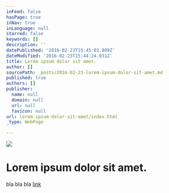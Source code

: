 ```yaml
---
inFeed: false
hasPage: true
inNav: true
inLanguage: null
starred: false
keywords: []
description: ''
datePublished: '2016-02-23T15:45:02.809Z'
dateModified: '2016-02-23T15:44:24.031Z'
title: Lorem ipsum dolor sit amet.
author: []
sourcePath: _posts/2016-02-23-lorem-ipsum-dolor-sit-amet.md
published: true
authors: []
publisher:
  name: null
  domain: null
  url: null
  favicon: null
url: lorem-ipsum-dolor-sit-amet/index.html
_type: WebPage

---
```

![](https://the-grid-user-content.s3-us-west-2.amazonaws.com/42633a90-009a-450a-9f5b-c2156f31cbb0.jpg)

# Lorem ipsum dolor sit amet.

bla bla bla [link][0]

[0]: www.spiegel.de